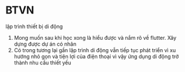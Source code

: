 # BTVN
lập trình thiết bị di động

1. Mong muốn sau khi học xong là hiểu được và nắm rõ về flutter. Xây dựng được dự án có nhân 
2. Có trong tương lại gần lập trình di động vẫn tiếp tục phát triển vì xu hướng nhỏ gọn và tiện lợi của điện thoại vì vậy ứng dụng di động trở thành nhu cầu thiết yếu

